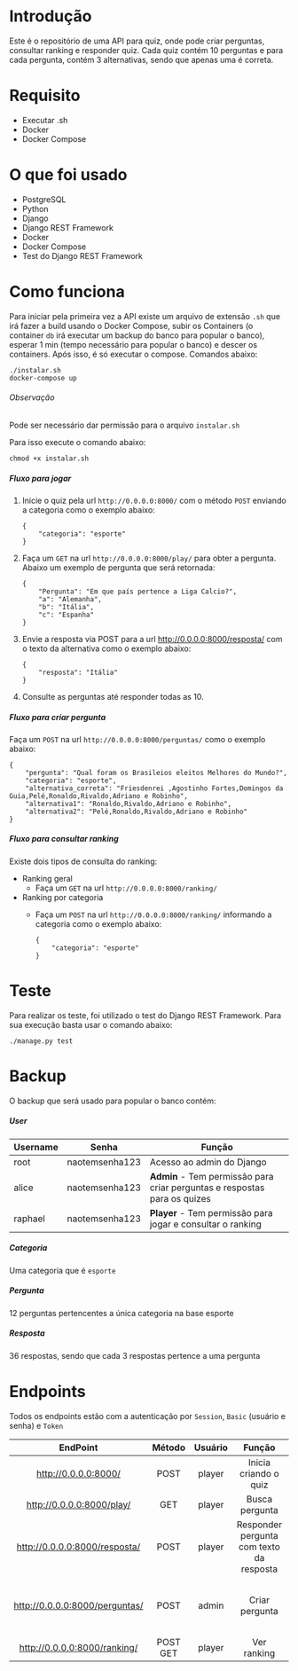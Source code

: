 # Introdução

Este é o repositório de uma API para quiz, onde pode criar perguntas, consultar ranking e responder quiz. Cada quiz contém 10 perguntas e para cada pergunta, contém 3 alternativas, sendo que apenas uma é correta.

# Requisito

* Executar .sh
* Docker
* Docker Compose

# O que foi usado

* PostgreSQL
* Python
* Django
* Django REST Framework
* Docker
* Docker Compose
* Test do Django REST Framework

# Como funciona

Para iniciar pela primeira vez a API existe um arquivo de extensão `.sh`  que irá fazer a build usando o Docker Compose, subir os Containers (o container `db` irá executar um backup do banco para popular o banco), esperar 1 min (tempo necessário para popular o banco) e descer os containers. Após isso, é só executar o compose. Comandos abaixo:

```
./instalar.sh
docker-compose up
```

###### Observação

Pode ser necessário dar permissão para o arquivo `instalar.sh`

Para isso execute o comando abaixo:

```
chmod +x instalar.sh
```

##### Fluxo para jogar

1. Inicie o quiz pela url `http://0.0.0.0:8000/` com o método `POST` enviando a categoria como o exemplo abaixo:

   ```
   {
       "categoria": "esporte"
   }
   ```
2. Faça um `GET` na url `http://0.0.0.0:8000/play/` para obter a pergunta. Abaixo um exemplo de pergunta que será retornada:

   ```
   {
       "Pergunta": "Em que país pertence a Liga Calcio?",
       "a": "Alemanha",
       "b": "Itália",
       "c": "Espanha"
   }
   ```
3. Envie a resposta via POST para a url http://0.0.0.0:8000/resposta/ com o texto da alternativa como o exemplo abaixo:

   ```
   {
       "resposta": "Itália"
   }
   ```
4. Consulte as perguntas até responder todas as 10.

##### Fluxo para criar pergunta

Faça um `POST` na url `http://0.0.0.0:8000/perguntas/` como o exemplo abaixo:

```
{
	"pergunta": "Qual foram os Brasileios eleitos Melhores do Mundo?",
	"categoria": "esporte",
	"alternativa_correta": "Friesdenrei ,Agostinho Fortes,Domingos da Guia,Pelé,Ronaldo,Rivaldo,Adriano e Robinho",
	"alternativa1": "Ronaldo,Rivaldo,Adriano e Robinho",
	"alternativa2": "Pelé,Ronaldo,Rivaldo,Adriano e Robinho"
}
```

##### Fluxo para consultar ranking

Existe dois tipos de consulta do ranking:

* Ranking geral
  * Faça um `GET` na url `http://0.0.0.0:8000/ranking/`
* Ranking por categoria
  * Faça um `POST` na url `http://0.0.0.0:8000/ranking/` informando a categoria como o exemplo abaixo:

    ```
    {
        "categoria": "esporte"
    }
    ```

# Teste

Para realizar os teste, foi utilizado o test do Django REST Framework. Para sua execução basta usar o comando abaixo:

```
./manage.py test
```

# Backup

O backup que será usado para popular o banco contém:

##### User

| Username | Senha          | Função                                                                         |
| -------- | -------------- | -------------------------------------------------------------------------------- |
| root     | naotemsenha123 | Acesso ao admin do Django                                                        |
| alice    | naotemsenha123 | **Admin** - Tem permissão para criar perguntas e respostas para os quizes |
| raphael  | naotemsenha123 | **Player** - Tem permissão para jogar e consultar o ranking               |

##### Categoria

Uma categoria que é `esporte`

##### Pergunta

12 perguntas pertencentes a única categoria na base esporte

##### Resposta

36 respostas, sendo que cada 3 respostas pertence a uma pergunta

# Endpoints

Todos os endpoints estão com a autenticação por `Session`, `Basic` (usuário e senha) e `Token`

|            EndPoint            |    Método    | Usuário |                   Função                   |                                      Parâmetro                                      |         Retorna         |
| :----------------------------: | :-----------: | :------: | :-------------------------------------------: | :----------------------------------------------------------------------------------: | :---------------------: |
|      http://0.0.0.0:8000/      |     POST     |  player  |             Inicia criando o quiz             |                                      categoria                                      |        Perguntas        |
|   http://0.0.0.0:8000/play/   |      GET      |  player  |                Busca pergunta                |                                     ------------                                     | Pergunta e alternativas |
| http://0.0.0.0:8000/resposta/ |     POST     |  player  | Responder pergunta<br />com texto da resposta |                                       resposta                                       |     Certo ou Errado     |
| http://0.0.0.0:8000/perguntas/ |     POST     |  admin  |                Criar pergunta                | pergunta<br />categoria<br />alternativa_correta<br />alternativa1<br />alternativa2 |         detail         |
|  http://0.0.0.0:8000/ranking/  | POST<br />GET |  player  |                  Ver ranking                  |                                   categoria (POST)                                   |         Ranking         |
